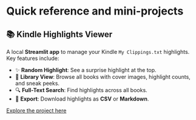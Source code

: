 # Quick reference and mini-projects

## 📚 Kindle Highlights Viewer

A local **Streamlit app** to manage your Kindle `My Clippings.txt` highlights. Key features include:

- ✨ **Random Highlight**: See a surprise highlight at the top.  
- 📖 **Library View**: Browse all books with cover images, highlight counts, and sneak peeks.  
- 🔍 **Full-Text Search**: Find highlights across all books.  
- 💾 **Export**: Download highlights as **CSV** or **Markdown**.  

[Explore the project here](https://github.com/BearsOnMars/Basics/tree/main/Python/Kindle%20highlights%20viewer)
